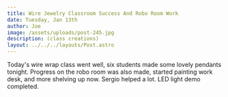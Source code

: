 ```yaml
---
title: Wire Jewelry Classroom Success And Robo Room Work
date: Tuesday, Jan 13th
author: Joe
image: /assets/uploads/post-245.jpg
description: (class creations)
layout: ../../../layouts/Post.astro
---
```


Today's wire wrap class went well, six students made some lovely pendants tonight.  Progress on the robo room was also made, started painting work desk, and more shelving up now. Sergio helped a lot. LED light demo completed.
